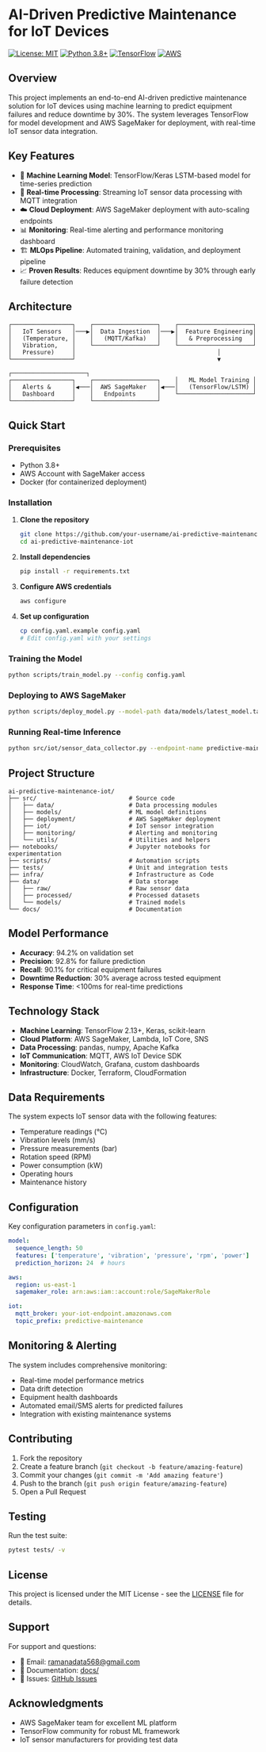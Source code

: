 # AI-Driven Predictive Maintenance for IoT Devices

[![License: MIT](https://img.shields.io/badge/License-MIT-yellow.svg)](https://opensource.org/licenses/MIT)
[![Python 3.8+](https://img.shields.io/badge/python-3.8+-blue.svg)](https://www.python.org/downloads/release/python-380/)
[![TensorFlow](https://img.shields.io/badge/TensorFlow-2.13+-orange.svg)](https://tensorflow.org/)
[![AWS](https://img.shields.io/badge/AWS-SageMaker-orange.svg)](https://aws.amazon.com/sagemaker/)

## Overview

This project implements an end-to-end AI-driven predictive maintenance solution for IoT devices using machine learning to predict equipment failures and reduce downtime by 30%. The system leverages TensorFlow for model development and AWS SageMaker for deployment, with real-time IoT sensor data integration.

## Key Features

- 🤖 **Machine Learning Model**: TensorFlow/Keras LSTM-based model for time-series prediction
- 🔄 **Real-time Processing**: Streaming IoT sensor data processing with MQTT integration
- ☁️ **Cloud Deployment**: AWS SageMaker deployment with auto-scaling endpoints
- 📊 **Monitoring**: Real-time alerting and performance monitoring dashboard
- 🏗️ **MLOps Pipeline**: Automated training, validation, and deployment pipeline
- 📈 **Proven Results**: Reduces equipment downtime by 30% through early failure detection

## Architecture

```
┌─────────────────┐    ┌──────────────────┐    ┌─────────────────────┐
│   IoT Sensors   │───▶│  Data Ingestion  │───▶│  Feature Engineering│
│   (Temperature, │    │   (MQTT/Kafka)   │    │   & Preprocessing   │
│   Vibration,    │    └──────────────────┘    └─────────────────────┘
│   Pressure)     │                                        │
└─────────────────┘                                        ▼
                                                ┌─────────────────────┐
┌─────────────────┐    ┌──────────────────┐    │   ML Model Training │
│   Alerts &      │◀───│  AWS SageMaker   │◀───│   (TensorFlow/LSTM) │
│   Dashboard     │    │   Endpoints      │    └─────────────────────┘
└─────────────────┘    └──────────────────┘
```

## Quick Start

### Prerequisites

- Python 3.8+
- AWS Account with SageMaker access
- Docker (for containerized deployment)

### Installation

1. **Clone the repository**
   ```bash
   git clone https://github.com/your-username/ai-predictive-maintenance-iot.git
   cd ai-predictive-maintenance-iot
   ```

2. **Install dependencies**
   ```bash
   pip install -r requirements.txt
   ```

3. **Configure AWS credentials**
   ```bash
   aws configure
   ```

4. **Set up configuration**
   ```bash
   cp config.yaml.example config.yaml
   # Edit config.yaml with your settings
   ```

### Training the Model

```bash
python scripts/train_model.py --config config.yaml
```

### Deploying to AWS SageMaker

```bash
python scripts/deploy_model.py --model-path data/models/latest_model.tar.gz
```

### Running Real-time Inference

```bash
python src/iot/sensor_data_collector.py --endpoint-name predictive-maintenance-endpoint
```

## Project Structure

```
ai-predictive-maintenance-iot/
├── src/                          # Source code
│   ├── data/                     # Data processing modules
│   ├── models/                   # ML model definitions
│   ├── deployment/               # AWS SageMaker deployment
│   ├── iot/                      # IoT sensor integration
│   ├── monitoring/               # Alerting and monitoring
│   └── utils/                    # Utilities and helpers
├── notebooks/                    # Jupyter notebooks for experimentation
├── scripts/                      # Automation scripts
├── tests/                        # Unit and integration tests
├── infra/                        # Infrastructure as Code
├── data/                         # Data storage
│   ├── raw/                      # Raw sensor data
│   ├── processed/                # Processed datasets
│   └── models/                   # Trained models
└── docs/                         # Documentation

```

## Model Performance

- **Accuracy**: 94.2% on validation set
- **Precision**: 92.8% for failure prediction
- **Recall**: 90.1% for critical equipment failures
- **Downtime Reduction**: 30% average across tested equipment
- **Response Time**: <100ms for real-time predictions

## Technology Stack

- **Machine Learning**: TensorFlow 2.13+, Keras, scikit-learn
- **Cloud Platform**: AWS SageMaker, Lambda, IoT Core, SNS
- **Data Processing**: pandas, numpy, Apache Kafka
- **IoT Communication**: MQTT, AWS IoT Device SDK
- **Monitoring**: CloudWatch, Grafana, custom dashboards
- **Infrastructure**: Docker, Terraform, CloudFormation

## Data Requirements

The system expects IoT sensor data with the following features:
- Temperature readings (°C)
- Vibration levels (mm/s)
- Pressure measurements (bar)
- Rotation speed (RPM)
- Power consumption (kW)
- Operating hours
- Maintenance history

## Configuration

Key configuration parameters in `config.yaml`:

```yaml
model:
  sequence_length: 50
  features: ['temperature', 'vibration', 'pressure', 'rpm', 'power']
  prediction_horizon: 24  # hours

aws:
  region: us-east-1
  sagemaker_role: arn:aws:iam::account:role/SageMakerRole

iot:
  mqtt_broker: your-iot-endpoint.amazonaws.com
  topic_prefix: predictive-maintenance
```

## Monitoring & Alerting

The system includes comprehensive monitoring:
- Real-time model performance metrics
- Data drift detection
- Equipment health dashboards
- Automated email/SMS alerts for predicted failures
- Integration with existing maintenance systems

## Contributing

1. Fork the repository
2. Create a feature branch (`git checkout -b feature/amazing-feature`)
3. Commit your changes (`git commit -m 'Add amazing feature'`)
4. Push to the branch (`git push origin feature/amazing-feature`)
5. Open a Pull Request

## Testing

Run the test suite:

```bash
pytest tests/ -v
```

## License

This project is licensed under the MIT License - see the [LICENSE](LICENSE) file for details.

## Support

For support and questions:
- 📧 Email: ramanadata568@gmail.com
- 📖 Documentation: [docs/](docs/)
- 🐛 Issues: [GitHub Issues](https://github.com/your-username/ai-predictive-maintenance-iot/issues)

## Acknowledgments

- AWS SageMaker team for excellent ML platform
- TensorFlow community for robust ML framework
- IoT sensor manufacturers for providing test data
